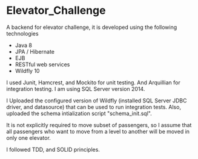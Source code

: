 # Elevator_Challenge

A backend for elevator challenge, it is developed using the following technologies

- Java 8
- JPA / Hibernate
- EJB
- RESTful web services
- Wildfly 10
 
I used Junit, Hamcrest, and Mockito for unit testing. And Arquillian for integration testing.
I am using SQL Server version 2014.

I Uploaded the configured version of Wildfly (installed SQL Server JDBC driver, and datasource) that can be used to run integration tests. Also, uploaded the schema intialization script "schema_init.sql".

It is not explicitly required to move subset of passengers, so I assume that all passengers who want to move from a level to another will be moved in only one elevator.

I followed TDD, and SOLID principles.



